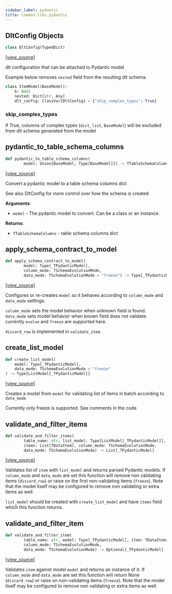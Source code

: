 ```yaml
---
sidebar_label: pydantic
title: common.libs.pydantic
---
```


## DltConfig Objects

```python
class DltConfig(TypedDict)
```

[[view_source]](https://github.com/dlt-hub/dlt/blob/e9c9ecfa8a644fdb516dd74aabca3bf75bafb154/dlt/common/libs/pydantic.py#L65)

dlt configuration that can be attached to Pydantic model

Example below removes `nested` field from the resulting dlt schema.
```py
class ItemModel(BaseModel):
    b: bool
    nested: Dict[str, Any]
    dlt_config: ClassVar[DltConfig] = {"skip_complex_types": True}
```

### skip\_complex\_types

If True, columns of complex types (`dict`, `list`, `BaseModel`) will be excluded from dlt schema generated from the model

## pydantic\_to\_table\_schema\_columns

```python
def pydantic_to_table_schema_columns(
        model: Union[BaseModel, Type[BaseModel]]) -> TTableSchemaColumns
```

[[view_source]](https://github.com/dlt-hub/dlt/blob/e9c9ecfa8a644fdb516dd74aabca3bf75bafb154/dlt/common/libs/pydantic.py#L79)

Convert a pydantic model to a table schema columns dict

See also DltConfig for more control over how the schema is created

**Arguments**:

- `model` - The pydantic model to convert. Can be a class or an instance.
  
  

**Returns**:

- `TTableSchemaColumns` - table schema columns dict

## apply\_schema\_contract\_to\_model

```python
def apply_schema_contract_to_model(
        model: Type[_TPydanticModel],
        column_mode: TSchemaEvolutionMode,
        data_mode: TSchemaEvolutionMode = "freeze") -> Type[_TPydanticModel]
```

[[view_source]](https://github.com/dlt-hub/dlt/blob/e9c9ecfa8a644fdb516dd74aabca3bf75bafb154/dlt/common/libs/pydantic.py#L195)

Configures or re-creates `model` so it behaves according to `column_mode` and `data_mode` settings.

`column_mode` sets the model behavior when unknown field is found.
`data_mode` sets model behavior when known field does not validate. currently `evolve` and `freeze` are supported here.

`discard_row` is implemented in `validate_item`.

## create\_list\_model

```python
def create_list_model(
    model: Type[_TPydanticModel],
    data_mode: TSchemaEvolutionMode = "freeze"
) -> Type[ListModel[_TPydanticModel]]
```

[[view_source]](https://github.com/dlt-hub/dlt/blob/e9c9ecfa8a644fdb516dd74aabca3bf75bafb154/dlt/common/libs/pydantic.py#L287)

Creates a model from `model` for validating list of items in batch according to `data_mode`

Currently only freeze is supported. See comments in the code

## validate\_and\_filter\_items

```python
def validate_and_filter_items(
        table_name: str, list_model: Type[ListModel[_TPydanticModel]],
        items: List[TDataItem], column_mode: TSchemaEvolutionMode,
        data_mode: TSchemaEvolutionMode) -> List[_TPydanticModel]
```

[[view_source]](https://github.com/dlt-hub/dlt/blob/e9c9ecfa8a644fdb516dd74aabca3bf75bafb154/dlt/common/libs/pydantic.py#L302)

Validates list of `item` with `list_model` and returns parsed Pydantic models. If `column_mode` and `data_mode` are set
this function will remove non validating items (`discard_row`) or raise on the first non-validating items (`freeze`). Note
that the model itself may be configured to remove non validating or extra items as well.

`list_model` should be created with `create_list_model` and have `items` field which this function returns.

## validate\_and\_filter\_item

```python
def validate_and_filter_item(
        table_name: str, model: Type[_TPydanticModel], item: TDataItems,
        column_mode: TSchemaEvolutionMode,
        data_mode: TSchemaEvolutionMode) -> Optional[_TPydanticModel]
```

[[view_source]](https://github.com/dlt-hub/dlt/blob/e9c9ecfa8a644fdb516dd74aabca3bf75bafb154/dlt/common/libs/pydantic.py#L388)

Validates `item` against model `model` and returns an instance of it. If `column_mode` and `data_mode` are set
this function will return None (`discard_row`) or raise on non-validating items (`freeze`). Note
that the model itself may be configured to remove non validating or extra items as well.

